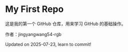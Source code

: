 # My First Repo

这是我的第一个 GitHub 仓库，用来学习 GitHub 的基础操作。

作者：jingyangwang54-rgb


Updated on 2025-07-23, learn to commit!
